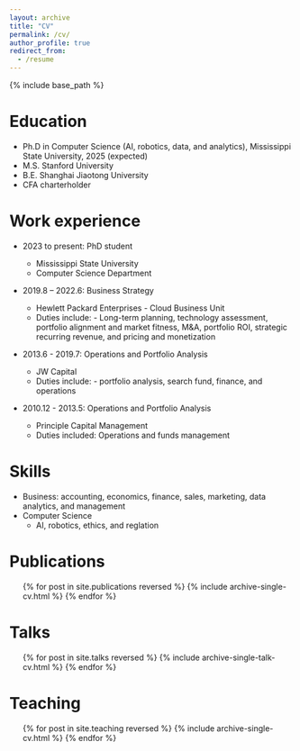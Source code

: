 ```yaml
---
layout: archive
title: "CV"
permalink: /cv/
author_profile: true
redirect_from:
  - /resume
---
```


{% include base_path %}

Education
======
* Ph.D in Computer Science (AI, robotics, data, and analytics), Mississippi State University, 2025 (expected)
* M.S. Stanford University
* B.E. Shanghai Jiaotong University
* CFA charterholder

Work experience
======
* 2023 to present: PhD student 
  * Mississippi State University
  * Computer Science Department

* 2019.8 – 2022.6: Business Strategy
  * Hewlett Packard Enterprises - Cloud Business Unit
  * Duties include: -	Long-term planning, technology assessment, portfolio alignment and market fitness, M&A, portfolio ROI, strategic recurring revenue, and pricing and monetization

* 2013.6 - 2019.7: Operations and Portfolio Analysis
  * JW Capital
  * Duties include: -	portfolio analysis, search fund, finance, and operations

* 2010.12 - 2013.5: Operations and Portfolio Analysis
  * Principle Capital Management
  * Duties included: Operations and funds management
  
Skills
======
* Business: accounting, economics, finance, sales, marketing, data analytics, and management
* Computer Science
  * AI, robotics, ethics, and reglation

Publications
======
  <ul>{% for post in site.publications reversed %}
    {% include archive-single-cv.html %}
  {% endfor %}</ul>
  
Talks
======
  <ul>{% for post in site.talks reversed %}
    {% include archive-single-talk-cv.html  %}
  {% endfor %}</ul>
  
Teaching
======
  <ul>{% for post in site.teaching reversed %}
    {% include archive-single-cv.html %}
  {% endfor %}</ul>
  

